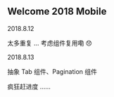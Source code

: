 ## Welcome 2018 Mobile

2018.8.12

太多重复 ... 考虑组件复用嘞 :disappointed:

2018.8.13

抽象 Tab 组件、Pagination 组件

疯狂赶进度 ......